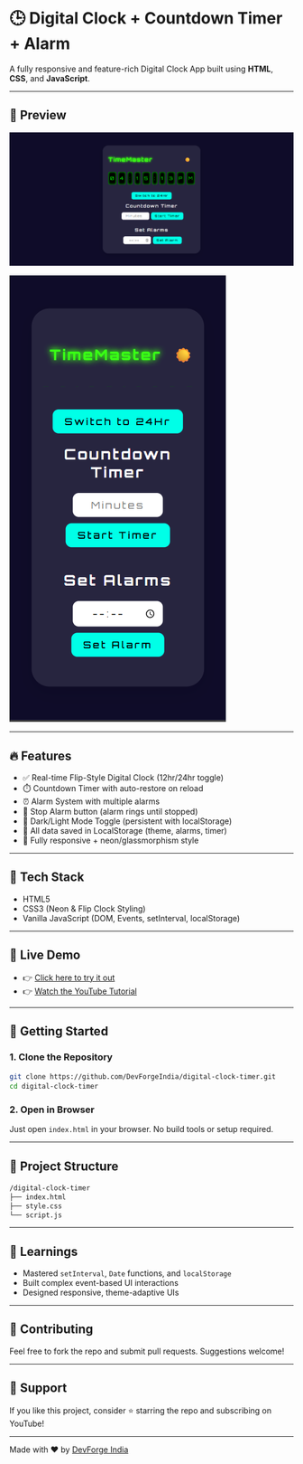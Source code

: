 # 🕒 Digital Clock + Countdown Timer + Alarm

A fully responsive and feature-rich Digital Clock App built using **HTML**, **CSS**, and **JavaScript**.

---

## 📸 Preview

![Preview Screenshot](preview.png)

![Mobile Screenshot](mobile_preview.png)

---

## 🔥 Features

- ✅ Real-time Flip-Style Digital Clock (12hr/24hr toggle)
- ⏱️ Countdown Timer with auto-restore on reload
- ⏰ Alarm System with multiple alarms
- 🛑 Stop Alarm button (alarm rings until stopped)
- 🌙 Dark/Light Mode Toggle (persistent with localStorage)
- 💾 All data saved in LocalStorage (theme, alarms, timer)
- 📱 Fully responsive + neon/glassmorphism style

---

## 🧰 Tech Stack

- HTML5
- CSS3 (Neon & Flip Clock Styling)
- Vanilla JavaScript (DOM, Events, setInterval, localStorage)

---

## 🚀 Live Demo

- 👉 [Click here to try it out](https://devforgeindia.github.io/digital-clock-timer/)
- 👉 [Watch the YouTube Tutorial](https://youtu.be/Cxq5CphMN8I)

---

## 🚀 Getting Started

### 1. Clone the Repository

```bash
git clone https://github.com/DevForgeIndia/digital-clock-timer.git
cd digital-clock-timer
```

### 2. Open in Browser

Just open `index.html` in your browser. No build tools or setup required.

---

## 📁 Project Structure

```
/digital-clock-timer
├── index.html
├── style.css
└── script.js
```

---

## 🎯 Learnings

- Mastered `setInterval`, `Date` functions, and `localStorage`
- Built complex event-based UI interactions
- Designed responsive, theme-adaptive UIs

---

## 🙌 Contributing

Feel free to fork the repo and submit pull requests. Suggestions welcome!

---

## 🙌 Support

If you like this project, consider ⭐ starring the repo and subscribing on YouTube!

---

Made with ❤️ by [DevForge India](https://www.youtube.com/@DevForge-India)
